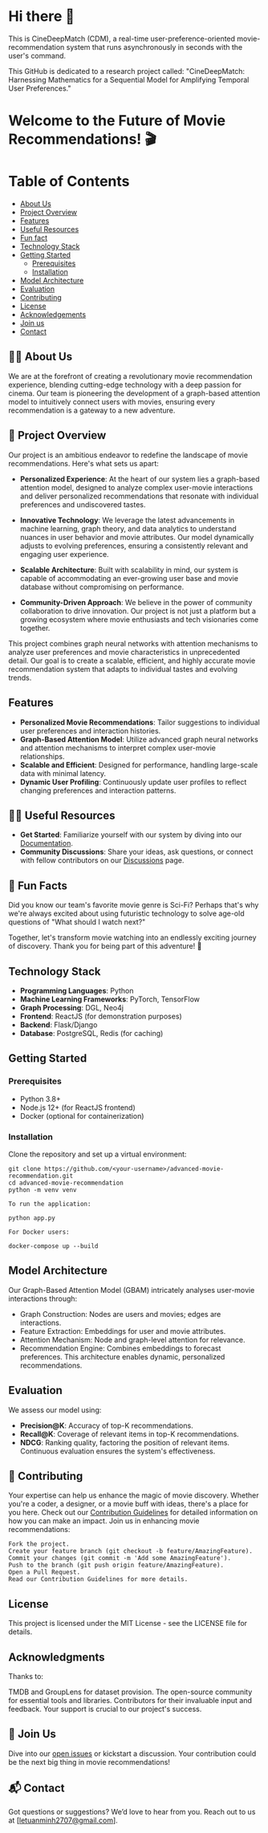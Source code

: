 # Hi there 👋

This is CineDeepMatch (CDM), a real-time user-preference-oriented movie-recommendation system that runs asynchronously in seconds with the user's command.  

This GitHub is dedicated to a research project called: "CineDeepMatch: Harnessing Mathematics for a Sequential Model for Amplifying Temporal User Preferences."

# Welcome to the Future of Movie Recommendations! 🎬

# Table of Contents
- [About Us](#about-us)
- [Project Overview](#project-overview)
- [Features](#features)
- [Useful Resources](#useful-resources)
- [Fun fact](#fun-fact)
- [Technology Stack](#technology-stack)
- [Getting Started](#getting-started)
  - [Prerequisites](#prerequisites)
  - [Installation](#installation)
- [Model Architecture](#model-architecture)
- [Evaluation](#evaluation)
- [Contributing](#contributing)
- [License](#license)
- [Acknowledgements](#acknowledgements)
- [Join us](#join-us)
- [Contact](#contact)

## 🙋‍♀️ About Us

We are at the forefront of creating a revolutionary movie recommendation experience, blending cutting-edge technology with a deep passion for cinema. Our team is pioneering the development of a graph-based attention model to intuitively connect users with movies, ensuring every recommendation is a gateway to a new adventure.

## 🚀 Project Overview

Our project is an ambitious endeavor to redefine the landscape of movie recommendations. Here's what sets us apart:

- **Personalized Experience**: At the heart of our system lies a graph-based attention model, designed to analyze complex user-movie interactions and deliver personalized recommendations that resonate with individual preferences and undiscovered tastes.

- **Innovative Technology**: We leverage the latest advancements in machine learning, graph theory, and data analytics to understand nuances in user behavior and movie attributes. Our model dynamically adjusts to evolving preferences, ensuring a consistently relevant and engaging user experience.

- **Scalable Architecture**: Built with scalability in mind, our system is capable of accommodating an ever-growing user base and movie database without compromising on performance.

- **Community-Driven Approach**: We believe in the power of community collaboration to drive innovation. Our project is not just a platform but a growing ecosystem where movie enthusiasts and tech visionaries come together.

This project combines graph neural networks with attention mechanisms to analyze user preferences and movie characteristics in unprecedented detail. Our goal is to create a scalable, efficient, and highly accurate movie recommendation system that adapts to individual tastes and evolving trends.

## Features

- **Personalized Movie Recommendations**: Tailor suggestions to individual user preferences and interaction histories.
- **Graph-Based Attention Model**: Utilize advanced graph neural networks and attention mechanisms to interpret complex user-movie relationships.
- **Scalable and Efficient**: Designed for performance, handling large-scale data with minimal latency.
- **Dynamic User Profiling**: Continuously update user profiles to reflect changing preferences and interaction patterns.

## 👩‍💻 Useful Resources

- **Get Started**: Familiarize yourself with our system by diving into our [Documentation](docs/).
- **Community Discussions**: Share your ideas, ask questions, or connect with fellow contributors on our [Discussions](https://github.com/<your-username>/advanced-movie-recommendation/discussions) page.

## 🍿 Fun Facts

Did you know our team's favorite movie genre is Sci-Fi? Perhaps that's why we're always excited about using futuristic technology to solve age-old questions of "What should I watch next?"

Together, let's transform movie watching into an endlessly exciting journey of discovery. Thank you for being part of this adventure! 🌟

## Technology Stack

- **Programming Languages**: Python
- **Machine Learning Frameworks**: PyTorch, TensorFlow
- **Graph Processing**: DGL, Neo4j
- **Frontend**: ReactJS (for demonstration purposes)
- **Backend**: Flask/Django
- **Database**: PostgreSQL, Redis (for caching)

## Getting Started

### Prerequisites

- Python 3.8+
- Node.js 12+ (for ReactJS frontend)
- Docker (optional for containerization)

### Installation

Clone the repository and set up a virtual environment:

```
git clone https://github.com/<your-username>/advanced-movie-recommendation.git
cd advanced-movie-recommendation
python -m venv venv

To run the application:

python app.py

For Docker users:

docker-compose up --build

```

## Model Architecture
Our Graph-Based Attention Model (GBAM) intricately analyses user-movie interactions through:

- Graph Construction: Nodes are users and movies; edges are interactions.
- Feature Extraction: Embeddings for user and movie attributes.
- Attention Mechanism: Node and graph-level attention for relevance.
- Recommendation Engine: Combines embeddings to forecast preferences.
This architecture enables dynamic, personalized recommendations.

## Evaluation
We assess our model using:

- **Precision@K**: Accuracy of top-K recommendations.
- **Recall@K**: Coverage of relevant items in top-K recommendations.
- **NDCG**: Ranking quality, factoring the position of relevant items.
Continuous evaluation ensures the system's effectiveness.

## 🌈 Contributing
Your expertise can help us enhance the magic of movie discovery. Whether you're a coder, a designer, or a movie buff with ideas, there's a place for you here. Check out our [Contribution Guidelines](CONTRIBUTING.md) for detailed information on how you can make an impact.
Join us in enhancing movie recommendations:
```
Fork the project.
Create your feature branch (git checkout -b feature/AmazingFeature).
Commit your changes (git commit -m 'Add some AmazingFeature').
Push to the branch (git push origin feature/AmazingFeature).
Open a Pull Request.
Read our Contribution Guidelines for more details.
```
## License
This project is licensed under the MIT License - see the LICENSE file for details.

## Acknowledgments
Thanks to:

TMDB and GroupLens for dataset provision.
The open-source community for essential tools and libraries.
Contributors for their invaluable input and feedback.
Your support is crucial to our project's success.

## 🤝 Join Us

Dive into our [open issues](https://github.com/<your-username>/advanced-movie-recommendation/issues) or kickstart a discussion. Your contribution could be the next big thing in movie recommendations!

## 📬 Contact

Got questions or suggestions? We’d love to hear from you. Reach out to us at [letuanminh2707@gmail.com].
